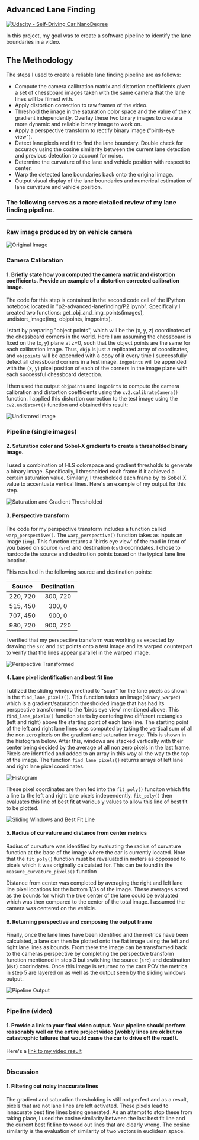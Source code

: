 ## Advanced Lane Finding
[![Udacity - Self-Driving Car NanoDegree](https://s3.amazonaws.com/udacity-sdc/github/shield-carnd.svg)](http://www.udacity.com/drive)


In this project, my goal was to create a software pipeline to identify the lane boundaries in a video.


The Methodology
---

The steps I used to create a reliable lane finding pipeline are as follows:

* Compute the camera calibration matrix and distortion coefficients given a set of chessboard images taken with the same camera that the lane lines will be filmed with.
* Apply distortion correction to raw frames of the video.
* Threshold the image in the saturation color space and the value of the x gradient independently. Overlay these two binary images to create a more dynamic and reliable binary image to work on.
* Apply a perspective transform to rectify binary image ("birds-eye view").
* Detect lane pixels and fit to find the lane boundary. Double check for accuracy using the cosine similarity between the current lane detection and previous detection to account for noise.
* Determine the curvature of the lane and vehicle position with respect to center.
* Warp the detected lane boundaries back onto the original image.
* Output visual display of the lane boundaries and numerical estimation of lane curvature and vehicle position.

[//]: # (Image References)

[image1]: ./output_images/original.jpg "Original"
[image2]: ./output_images/undistorted.jpg "Camera Distortion Correction"
[image3]: ./output_images/perspective_transform.jpg "Perspective Transform"
[image4]: ./output_images/gradient-threshold.jpg "Gradient Threshold"
[image5]: ./output_images/histogram.jpg "Histogram"
[image6]: ./output_images/find_pixels.jpg "Sliding Windows"
[image7]: ./output_images/pipeline-output.jpg "Pipeline Output"
[video1]: ./output_videos/project_video_output.mp4 "Final Video"


### The following serves as a more detailed review of my lane finding pipeline.   
---
### Raw image produced by on vehicle camera
![Original Image][image1]

### Camera Calibration

#### 1. Briefly state how you computed the camera matrix and distortion coefficients. Provide an example of a distortion corrected calibration image.

The code for this step is contained in the second code cell of the IPython notebook located in "p2-advanced-lanefinding/P2.ipynb". Specifically I created two functions: get_obj_and_img_points(images), undistort_image(img, objpoints, imgpoints).

I start by preparing "object points", which will be the (x, y, z) coordinates of the chessboard corners in the world. Here I am assuming the chessboard is fixed on the (x, y) plane at z=0, such that the object points are the same for each calibration image.  Thus, `objp` is just a replicated array of coordinates, and `objpoints` will be appended with a copy of it every time I successfully detect all chessboard corners in a test image.  `imgpoints` will be appended with the (x, y) pixel position of each of the corners in the image plane with each successful chessboard detection.  

I then used the output `objpoints` and `imgpoints` to compute the camera calibration and distortion coefficients using the `cv2.calibrateCamera()` function.  I applied this distortion correction to the test image using the `cv2.undistort()` function and obtained this result: 

![Undistored Image][image2]

### Pipeline (single images)

#### 2. Saturation color and Sobel-X gradients to create a thresholded binary image.  
I used a combination of HLS colorspace and gradient thresholds to generate a binary image. Specifically, I thresholded each frame if it achieved a certain saturation value. Similarly, I thresholded each frame by its Sobel X value to accentuate vertical lines. Here's an example of my output for this step. 

![Saturation and Gradient Thresholded][image4]

#### 3. Perspective transform

The code for my perspective transform includes a function called `warp_perspective()`.  The `warp_perspective()` function takes as inputs an image (`img`). This function returns a 'birds eye view' of the road in front of you based on source (`src`) and destination (`dst`) coorindates. I chose to hardcode the source and destination points based on the typical lane line location.

This resulted in the following source and destination points:

| Source        | Destination   | 
|:-------------:|:-------------:| 
| 220, 720      | 300, 720      | 
| 515, 450      | 300, 0        |
| 707, 450      | 900, 0        |
| 980, 720      | 900, 720      |

I verified that my perspective transform was working as expected by drawing the `src` and `dst` points onto a test image and its warped counterpart to verify that the lines appear parallel in the warped image.

![Perspective Transformed][image3]

#### 4. Lane pixel identification and best fit line

I utilized the sliding window method to "scan" for the lane pixels as shown in the `find_lane_pixels()`. This function takes an image(`binary_warped`) which is a gradient/saturation thresholded image that has had its perspective transformed to the 'birds eye view' mentioned above. This `find_lane_pixels()` function starts by centering two different rectangles (left and right) above the starting point of each lane line. The starting point of the left and right lane lines was computed by taking the vertical sum of all the non zero pixels on the gradient and saturation image. This is shown in the histogram below. After this, windows are stacked vertically with their center being decided by the average of all non zero pixels in the last frame. Pixels are identified and added to an array in this way all the way to the top of the image. The function `find_lane_pixels()` returns arrays of left lane and right lane pixel coordinates.

![Histogram][image5]

These pixel coordinates are then fed into the `fit_poly()` funciton which fits a line to the left and right lane pixels independently. `fit_poly()` then evaluates this line of best fit at various y values to allow this line of best fit to be plotted.

![Sliding Windows and Best Fit Line][image6]

#### 5. Radius of curvature and distance from center metrics

Radius of curvature was identified by evaluating the radius of curvature function at the base of the image where the car is currently located. Note that the `fit_poly()` function must be revaluated in meters as oppossed to pixels which it was originally calculated for. This can be found in the `measure_curvature_pixels()` function 

Distance from center was completed by averaging the right and left lane line pixel locations for the bottom 1/3s of the image. These averages acted as the bounds for which the true center of the lane could be evaluated which was then compared to the center of the total image. I assumed the camera was centered on the vehicle. 



#### 6. Returning perspective and composing the output frame

Finally, once the lane lines have been identified and the metrics have been calculated, a lane can then be plotted onto the flat image using the left and right lane lines as bounds. From there the image can be transformed back to the cameras perspective by completing the perspective transform function mentioned in step 3 but switching the source (`src`) and destination (`dst`) coorindates. Once this image is returned to the cars POV the metrics in step 5 are layered on as well as the output seen by the sliding windows output.

![Pipeline Output][image7]

---

### Pipeline (video)

#### 1. Provide a link to your final video output.  Your pipeline should perform reasonably well on the entire project video (wobbly lines are ok but no catastrophic failures that would cause the car to drive off the road!).

Here's a [link to my video result](video1)

---

### Discussion

#### 1. Filtering out noisy inaccurate lines

The gradient and saturation thresholding is still not perfect and as a result, pixels that are not lane lines are left activated. These pixels lead to innacurate best fine lines being generated. As an attempt to stop these from taking place, I used the cosine similarity between the last best fit line and the current best fit line to weed out lines that are clearly wrong. The cosine similarity is the evaluation of similarity of two vectors in euclidean space.


